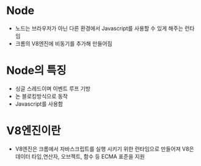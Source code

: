 # Node
- 노드는 브라우저가 아닌 다른 환경에서  Javascript를 사용할 수 있게 해주는 런타임
- 크롬의 V8엔진에 비동기를 추가해 만들어짐

# Node의 특징
- 싱글 스레드이며 이벤트 루프 기방
- 논 블로킹방식으로 동작
- Javascript를 사용함

# V8엔진이란
- V8엔진은 크롬에서 자바스크립트를 실행 시키기 위한 런타임으로 만들어져 V8은 데이터 타입,연산자, 오브젝트, 함수 등 ECMA 표준을 지원
